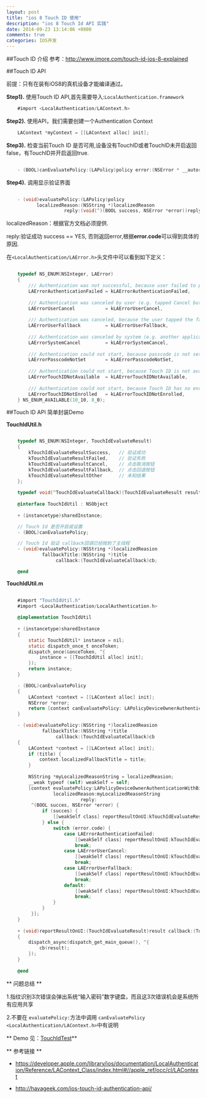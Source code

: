 ```yaml
---
layout: post
title: "ios 8 Touch ID 使用"
description: "ios 8 Touch Id API 实践"
date: 2014-09-23 13:14:06 +0800
comments: true
categories: IOS开发
---
```

##Touch ID 介绍
参考：<u>http://www.imore.com/touch-id-ios-8-explained </u>

##Touch ID API

前提：只有在装有iOS8的真机设备才能编译通过。

**Step1).** 使用Touch ID API,首先需要导入:`LocalAuthentication.framework`

```objective-c
	#import <LocalAuthentication/LAContext.h> 
```
<!--more-->
**Step2).** 使用API，我们需要创建一个Authentication Context

```objective-c
	LAContext *myContext = [[LAContext alloc] init];
```

**Step3).** 检查当前Touch ID 是否可用,设备没有TouchID或者TouchID未开启返回false，有TouchID并开启返回true.

```objective-c

	- (BOOL)canEvaluatePolicy:(LAPolicy)policy error:(NSError * __autoreleasing *)error;
```
	
**Step4).** 调用显示验证界面
```objective-c

	- (void)evaluatePolicy:(LAPolicy)policy 
		   localizedReason:(NSString *)localizedReason 
                     reply:(void(^)(BOOL success, NSError *error))reply;
```
localizedReason：根据官方文档必须提供.

reply:验证成功 success == YES, 否则返回error,根据**error.code**可以得到具体的原因.

在`<LocalAuthentication/LAError.h>`头文件中可以看到如下定义：

```objective-c

	typedef NS_ENUM(NSInteger, LAError)
	{
    	/// Authentication was not successful, because user failed to provide valid credentials.
    	LAErrorAuthenticationFailed = kLAErrorAuthenticationFailed,
     
    	/// Authentication was canceled by user (e.g. tapped Cancel button).
    	LAErrorUserCancel           = kLAErrorUserCancel,
     
    	/// Authentication was canceled, because the user tapped the fallback button (Enter Password).
    	LAErrorUserFallback         = kLAErrorUserFallback,
     
    	/// Authentication was canceled by system (e.g. another application went to foreground).
    	LAErrorSystemCancel         = kLAErrorSystemCancel,
     
    	/// Authentication could not start, because passcode is not set on the device.
    	LAErrorPasscodeNotSet       = kLAErrorPasscodeNotSet,
 
    	/// Authentication could not start, because Touch ID is not available on the device.
    	LAErrorTouchIDNotAvailable  = kLAErrorTouchIDNotAvailable,
     
    	/// Authentication could not start, because Touch ID has no enrolled fingers.
    	LAErrorTouchIDNotEnrolled   = kLAErrorTouchIDNotEnrolled,
	} NS_ENUM_AVAILABLE(10_10, 8_0);
```

##Touch ID API 简单封装Demo

**TouchIdUtil.h**

```objective-c

    typedef NS_ENUM(NSInteger, TouchIdEvaluateResult)
    {
        kTouchIdEvaluateResultSuccess,   // 验证成功
        kTouchIdEvaluateResultFailed,    // 验证失败
        kTouchIdEvaluateResultCancel,    // 点击取消按钮
        kTouchIdEvaluateResultFallback,  // 点击回退按钮
        kTouchIdEvaluateResultOther      // 未知结果
    };
    
    typedef void(^TouchIdEvaluateCallback)(TouchIdEvaluateResult result);
    
    @interface TouchIdUtil : NSObject
    
    + (instancetype)sharedInstance;

    // Touch Id 是否开启或设置
    - (BOOL)canEvaluatePolicy;

    // Touch Id 验证 callback回调已经抛到了主线程
    - (void)evaluatePolicy:(NSString *)localizedReasion
             fallbackTitle:(NSString *)title
                  callback:(TouchIdEvaluateCallback)cb;

    @end
```
**TouchIdUtil.m**

```objective-c
	
	#import "TouchIdUtil.h"
	#import <LocalAuthentication/LocalAuthentication.h>
	
	@implementation TouchIdUtil
	
	+ (instancetype)sharedInstance
    {
        static TouchIdUtil* instance = nil;
        static dispatch_once_t onceToken;
        dispatch_once(&onceToken, ^{
            instance = [[TouchIdUtil alloc] init];
        });
        return instance;
    }

    - (BOOL)canEvaluatePolicy
    {
        LAContext *context = [[LAContext alloc] init];
        NSError *error;
        return [context canEvaluatePolicy: LAPolicyDeviceOwnerAuthenticationWithBiometrics error:&error];
    }

    - (void)evaluatePolicy:(NSString *)localizedReasion
             fallbackTitle:(NSString *)title
                  callback:(TouchIdEvaluateCallback)cb
    {
        LAContext *context = [[LAContext alloc] init];
        if (title) {
            context.localizedFallbackTitle = title;
        }
        
        NSString *myLocalizedReasonString = localizedReasion;
        __weak typeof (self) weakSelf = self;
        [context evaluatePolicy:LAPolicyDeviceOwnerAuthenticationWithBiometrics
                 localizedReason:myLocalizedReasonString
                           reply:
         ^(BOOL succes, NSError *error) {
             if (succes) {
                 [[weakSelf class] reportResultOnUI:kTouchIdEvaluateResultSuccess callback:cb];
             } else {
                 switch (error.code) {
                     case LAErrorAuthenticationFailed:
                         [[weakSelf class] reportResultOnUI:kTouchIdEvaluateResultFailed callback:cb];
                         break;
                     case LAErrorUserCancel:
                         [[weakSelf class] reportResultOnUI:kTouchIdEvaluateResultCancel callback:cb];
                         break;
                     case LAErrorUserFallback:
                         [[weakSelf class] reportResultOnUI:kTouchIdEvaluateResultFallback callback:cb];
                         break;
                     default:
                         [[weakSelf class] reportResultOnUI:kTouchIdEvaluateResultOther callback:cb];
                         break;
                 }
             }
         }];
    }
    
    + (void)reportResultOnUI:(TouchIdEvaluateResult)result callback:(TouchIdEvaluateCallback)cb
    {
        dispatch_async(dispatch_get_main_queue(), ^{
            cb(result);
        });
    }
	
    @end
```  
** 问题总结 ** 
    
1.指纹识别3次错误会弹出系统“输入密码”数字键盘，而且这3次错误机会是系统所有应用共享

2.不要在 `evaluatePolicy:`方法中调用 `canEvaluatePolicy` `<LocalAuthentication/LAContext.h>`中有说明


** Demo 见：[TouchIdTest](https://github.com/strivingboy/touchid.git)**

** 参考链接 ** 

- <u>https://developer.apple.com/library/ios/documentation/LocalAuthentication/Reference/LAContext_Class/index.html#//apple_ref/occ/cl/LAContext </u>

- <u>http://hayageek.com/ios-touch-id-authentication-api/ </u>



